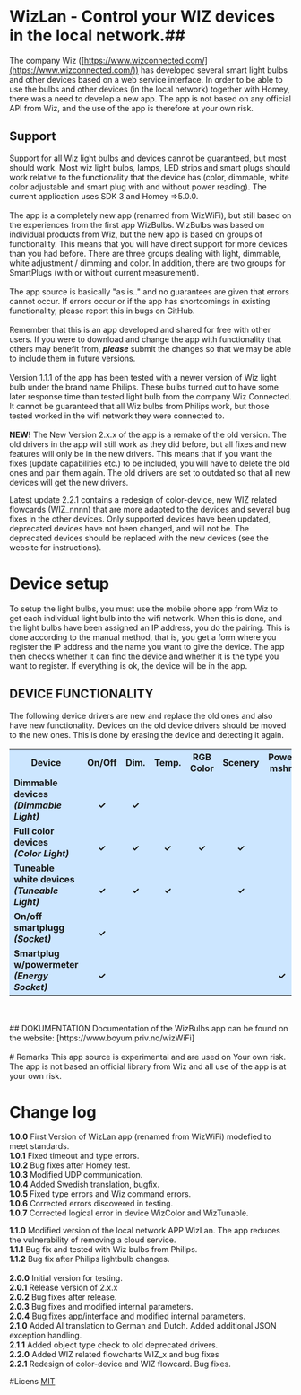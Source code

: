 # WizLan -  Control your WIZ devices in the local network.##

The company Wiz ([https://www.wizconnected.com/](https://www.wizconnected.com/)) has developed several smart light bulbs and other devices based on a web service interface. In order to be able to use the bulbs and other devices (in the local network) together with Homey, there was a need to develop a new app. The app is not based on any official API from Wiz, and the use of the app is therefore at your own risk.

## Support

Support for all Wiz light bulbs and devices cannot be guaranteed, but most should work. Most wiz light bulbs, lamps, LED strips and smart plugs should work relative to the functionality that the device has (color, dimmable, white color adjustable and smart plug with and without power reading). The current application uses SDK 3 and Homey =>5.0.0.<br><br>
The app is a completely new app (renamed from WizWiFi), but still based on the experiences from the first app WizBulbs. WizBulbs was based on individual products from Wiz, but the new app is based on groups of functionality. This means that you will have direct support for more devices than you had before. There are three groups dealing with light, dimmable, white adjustment / dimming and color. In addition, there are two groups for SmartPlugs (with or without current measurement).<br><br>
The app source is basically "as is.." and no guarantees are given that errors cannot occur. If errors occur or if the app has shortcomings in existing functionality, please report this in bugs on GitHub.<br><br>
Remember that this is an app developed and shared for free with other users. If you were to download and change the app with functionality that others may benefit from, ***please*** submit the changes so that we may be able to include them in future versions.<br><br>
Version 1.1.1 of the app has been tested with a newer version of Wiz light bulb under the brand name Philips. These bulbs turned out to have some later response time than tested light bulb from the company Wiz Connected. It cannot be guaranteed that all Wiz bulbs from Philips work, but those tested worked in the wifi network they were connected to.<br><br>
<b>NEW!</B> The New Version 2.x.x of the app is a remake of the old version. The old drivers in the app will still work as they did before, but all fixes and new features will only be in the new drivers. This means that if you want the fixes (update capabilities etc.) to be included, you will have to delete the old ones and pair them again. The old drivers are set to outdated so that all new devices will get the new drivers.

Latest update 2.2.1 contains a redesign of color-device, new WIZ related flowcards (WIZ_nnnn) that are more adapted to the devices and several bug fixes in the other devices. Only supported devices have been updated, deprecated devices have not been changed, and will not be. The deprecated devices should be replaced with the new devices (see the website for instructions).

# Device setup
To setup the light bulbs, you must use the mobile phone app from Wiz to get each individual light bulb into the wifi network. When this is done, and the light bulbs have been assigned an IP address, you do the pairing. This is done according to the manual method, that is, you get a form where you register the IP address and the name you want to give the device. The app then checks whether it can find the device and whether it is the type you want to register. If everything is ok, the device will be in the app.


## DEVICE FUNCTIONALITY
The following device drivers are new and replace the old ones and also have new functionality. Devices on the old device drivers should be moved to the new ones. This is done by erasing the device and detecting it again.
<center>
<table style="background:#cce6ff">
  <tr>
    <th style="width:150px">Device</th>
    <th  style="width:75px">On/Off</th>
    <th  style="width:75px">Dim.</th>
    <th  style="width:75px">Temp.</th>
    <th  style="width:75px">RGB Color</th>
    <th  style="width:75px">Scenery</th>
    <th  style="width:75px">Power mshr.</th>
    <th  style="width:75px">Tested</th>
  </tr>
  <tr>
    <td><b>Dimmable devices<br><i>(Dimmable Light)</i></b></td>
    <td style="text-align:center"><br><b>&checkmark;</b></td>
    <td style="text-align:center"><br><b>&checkmark;</b></td>
    <td style="text-align:center"><br><b></b></td>
    <td style="text-align:center"> </td>
    <td style="text-align:center"><br><b></b></td>
    <td style="text-align:center"> </td>
    <td style="text-align:center"><br><b>&checkmark;</b></td>
  </tr>
  <tr>
    <td><b>Full color devices<br><i>(Color Light)</i></b></td>
    <td style="text-align:center"><br><b>&checkmark;</b></td>
    <td style="text-align:center"><br><b>&checkmark;</b></td>
    <td style="text-align:center"><br><b>&checkmark;</b></td>
    <td style="text-align:center"><br><b>&checkmark;</b></td>
    <td style="text-align:center"><br><b>&checkmark;</b></td>
    <td style="text-align:center"> </td>
    <td style="text-align:center"><br><b>&checkmark;</b></td>
  </tr>
<tr>
    <td><b>Tuneable white devices<br><i>(Tuneable Light)</i></b></td>
    <td style="text-align:center"><br><b>&checkmark;</b></td>
    <td style="text-align:center"><br><b>&checkmark;</b></td>
    <td style="text-align:center"><br><b>&checkmark;</b></td>
    <td style="text-align:center"><br><b></b></td>
    <td style="text-align:center"><br><b>&checkmark;</b></td>
    <td style="text-align:center"><br></td>
    <td style="text-align:center"><br><b>&checkmark;</b></td>
  </tr>
<tr>
    <td><b>On/off smartplugg<br><i>(Socket)</i></b></td>
    <td style="text-align:center"><br><b>&checkmark;</b></td>
    <td style="text-align:center"><br></td>
    <td style="text-align:center"><br></td>
    <td style="text-align:center"><br></td>
    <td style="text-align:center"><br></td>
    <td style="text-align:center"><br></td>
    <td style="text-align:center"><br><b>&checkmark;</b></td>
  </tr>
<tr>
    <td><b>Smartplug w/powermeter<br><i>(Energy Socket)</i></b></td>
    <td style="text-align:center"><br><b>&checkmark;</b></td>
    <td style="text-align:center"><br></td>
    <td style="text-align:center"><br></td>
    <td style="text-align:center"><br></td>
    <td style="text-align:center"><br></td>
    <td style="text-align:center"><br><b>&checkmark;</b></td>
    <td style="text-align:center"><br><b>&checkmark;</b></td>
  </tr>
</table></center>
<br><br>
## DOKUMENTATION
Documentation of the WizBulbs app can be found on the website: [https://www.boyum.priv.no/wizWiFi]
<br><br>
# Remarks
This app source is experimental and are used on Your own risk. The app is not based an official library from Wiz and all use of the app is at your own risk.

# Change log

**1.0.0** First Version of WizLan app (renamed from WizWiFi) modefied to meet standards. <br>
**1.0.1** Fixed timeout and type errors. <br>
**1.0.2** Bug fixes after Homey test.<br>
**1.0.3** Modified UDP communication.<br>
**1.0.4** Added Swedish translation, bugfix.<br> 
**1.0.5** Fixed type errors and Wiz command errors. <br>
**1.0.6** Corrected errors discovered in testing.<br> 
**1.0.7** Corrected logical error in device WizColor and WizTunable. <br>

**1.1.0** Modified version of the local network APP WizLan. The app reduces the vulnerability of removing a cloud service.<br> 
**1.1.1** Bug fix and tested with Wiz bulbs from Philips.<br>
**1.1.2** Bug fix after Philips lightbulb changes.<br><br>
**2.0.0** Initial version for testing.<br>
**2.0.1** Release version of 2.x.x<br>
**2.0.2** Bug fixes after release.<br>
**2.0.3** Bug fixes and modified internal parameters.<br>
**2.0.4** Bug fixes app/interface and modified internal parameters.<br>
**2.1.0** Added AI translation to German and Dutch. Added additional JSON exception handling.<br>
**2.1.1** Added object type check to old deprecated drivers.<br>
**2.2.0** Added WIZ related flowcharts WIZ_x and bug fixes<br>
**2.2.1** Redesign of color-device and WIZ flowcard. Bug fixes.<br>

#Licens
[MIT](https://github.com)


